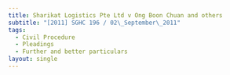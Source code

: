 ```yaml
---
title: Sharikat Logistics Pte Ltd v Ong Boon Chuan and others
subtitle: "[2011] SGHC 196 / 02\_September\_2011"
tags:
  - Civil Procedure
  - Pleadings
  - Further and better particulars
layout: single
---
```


